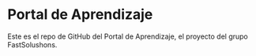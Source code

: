 # Portal de Aprendizaje

Este es el repo de GitHub del Portal de Aprendizaje, el proyecto del grupo FastSolushons.